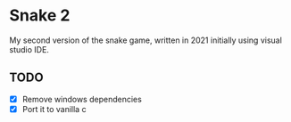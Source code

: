 
# Snake 2

My second version of the snake game, written in 2021 initially using visual studio IDE.


## TODO
- [x] Remove windows dependencies
- [x] Port it to vanilla c
